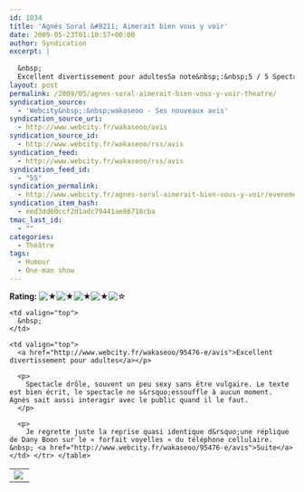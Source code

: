 ```yaml
---
id: 1034
title: 'Agnès Soral &#8211; Aimerait bien vous y voir'
date: 2009-05-23T01:10:57+00:00
author: Syndication
excerpt: |
  
  &nbsp;
  Excellent divertissement pour adultesSa note&nbsp;:&nbsp;5 / 5 Spectacle drôle, souvent un peu sexy sans être vulgaire. Le texte est bien écrit, le spectacle ne s'essouffle à aucun moment. Agnès sait aussi interagi...
layout: post
permalink: /2009/05/agnes-soral-aimerait-bien-vous-y-voir-theatre/
syndication_source:
  - 'Webcity&nbsp;:&nbsp;wakaseoo - Ses nouveaux avis'
syndication_source_uri:
  - http://www.webcity.fr/wakaseoo/avis
syndication_source_id:
  - http://www.webcity.fr/wakaseoo/rss/avis
syndication_feed:
  - http://www.webcity.fr/wakaseoo/rss/avis
syndication_feed_id:
  - "55"
syndication_permalink:
  - http://www.webcity.fr/agnes-soral-aimerait-bien-vous-y-voir/evenement
syndication_item_hash:
  - eed3dd60ccf2d1adc79441ae86718cba
tmac_last_id:
  - ""
categories:
  - Théâtre
tags:
  - Humour
  - One-man show
---
```

**Rating:**&nbsp;![&#9733;](http://regis.decamps.info/blog/wp-content/plugins/xavins-review-ratings/default/star.png "4/5")![&#9733;](http://regis.decamps.info/blog/wp-content/plugins/xavins-review-ratings/default/star.png "4/5")![&#9733;](http://regis.decamps.info/blog/wp-content/plugins/xavins-review-ratings/default/star.png "4/5")![&#9733;](http://regis.decamps.info/blog/wp-content/plugins/xavins-review-ratings/default/star.png "4/5")![&#9734;](http://regis.decamps.info/blog/wp-content/plugins/xavins-review-ratings/default/blank_star.png "4/5")&nbsp;

<table border="0">
  <tr>
    <td valign="top">
      <img align="left" src="http://photos.cityvox.com/photos_moyen/156/220/318620.gif" class="imageDefaut borderImage" />
    </td>
    
    <td valign="top">
      &nbsp;
    </td>
    
    <td valign="top">
      <a href="http://www.webcity.fr/wakaseoo/95476-e/avis">Excellent divertissement pour adultes</a></p> 
      
      <p>
        Spectacle drôle, souvent un peu sexy sans être vulgaire. Le texte est bien écrit, le spectacle ne s&rsquo;essouffle à aucun moment. Agnès sait aussi interagir avec le public quand il le faut.
      </p>
      
      <p>
        Je regrette juste la reprise quasi identique d&rsquo;une réplique de Dany Boon sur le « forfait voyelles » du téléphone cellulaire. &nbsp; <a href="http://www.webcity.fr/wakaseoo/95476-e/avis">Suite</a></td> </tr> </table>